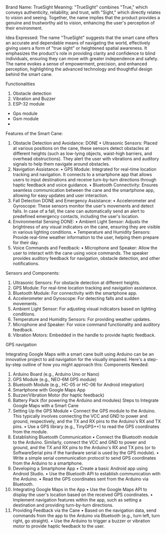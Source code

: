 Brand Name: TrueSight
Meaning:
"TrueSight" combines "True," which conveys authenticity, reliability, and trust, with "Sight," which directly relates to vision and seeing. Together, the name implies that the product provides a genuine and trustworthy aid to vision, enhancing the user's perception of their environment.

Idea Expressed:
The name "TrueSight" suggests that the smart cane offers an accurate and dependable means of navigating the world, effectively giving users a form of "true sight" or heightened spatial awareness. It emphasizes the product's role in providing clarity and confidence to blind individuals, ensuring they can move with greater independence and safety. The name evokes a sense of empowerment, precision, and enhanced perception, highlighting the advanced technology and thoughtful design behind the smart cane.


Functionalities

1.	Obstacle detection
2.	Vibration and Buzzer
3.	ESP-32 module

-	Gps module
-	Gsm module
-	



Features of the Smart Cane:
1.	Obstacle Detection and Avoidance:   DONE
•	Ultrasonic Sensors: Placed at various positions on the cane, these sensors detect obstacles at different heights (such as low-lying objects, waist-high barriers, and overhead obstructions). They alert the user with vibrations and auditory signals to help them navigate around obstacles.
2.	Navigation Assistance:
•	GPS Module: Integrated for real-time location tracking and navigation. It connects to a smartphone app that allows users to input destinations and receive turn-by-turn directions through haptic feedback and voice guidance.
•	Bluetooth Connectivity: Ensures seamless communication between the cane and the smartphone app, allowing for easy updates and user interaction.
3.	Fall Detection DONE and Emergency Assistance:
•	Accelerometer and Gyroscope: These sensors monitor the user's movements and detect falls. In case of a fall, the cane can automatically send an alert to predefined emergency contacts, including the user's location.
4.	Environmental Sensing DONE:
•	Ambient Light Sensor: Adjusts the brightness of any visual indicators on the cane, ensuring they are visible in various lighting conditions.
•	Temperature and Humidity Sensors: Provide real-time weather information to the user, helping them prepare for their day.
5.	Voice Commands and Feedback:
•	Microphone and Speaker: Allow the user to interact with the cane using voice commands. The speaker provides auditory feedback for navigation, obstacle detection, and other notifications.

Sensors and Components:
1.	Ultrasonic Sensors: For obstacle detection at different heights.
2.	GPS Module: For real-time location tracking and navigation assistance.
3.	Bluetooth Module: For connectivity with the smartphone app.
4.	Accelerometer and Gyroscope: For detecting falls and sudden movements.
5.	Ambient Light Sensor: For adjusting visual indicators based on lighting conditions.
6.	Temperature and Humidity Sensors: For providing weather updates.
7.	Microphone and Speaker: For voice command functionality and auditory feedback.
8.	Vibration Motors: Embedded in the handle to provide haptic feedback.







GPS navigation

Integrating Google Maps with a smart cane built using Arduino can be an innovative project to aid navigation for the visually impaired. Here's a step-by-step outline of how you might approach this:
Components Needed:
1.	Arduino Board (e.g., Arduino Uno or Nano)
2.	GPS Module (e.g., NEO-6M GPS module)
3.	Bluetooth Module (e.g., HC-05 or HC-06 for Android integration)
4.	Smartphone with Google Maps App
5.	Buzzer/Vibration Motor (for haptic feedback)
6.	Battery Pack (for powering the Arduino and modules)
Steps to Integrate Google Maps with a Smart Cane
1. Setting Up the GPS Module
•	Connect the GPS module to the Arduino. This typically involves connecting the VCC and GND to power and ground, respectively, and the TX and RX pins to the Arduino's RX and TX pins.
•	Use a GPS library (e.g., TinyGPS++) to read the GPS coordinates from the module.
2. Establishing Bluetooth Communication
•	Connect the Bluetooth module to the Arduino. Similarly, connect the VCC and GND to power and ground, and the TX and RX pins to the Arduino's RX and TX pins (or to SoftwareSerial pins if the hardware serial is used by the GPS module).
•	Write a simple serial communication protocol to send GPS coordinates from the Arduino to a smartphone.
3. Developing a Smartphone App
•	Create a basic Android app using Android Studio.
•	Use the Bluetooth API to establish communication with the Arduino.
•	Read the GPS coordinates sent from the Arduino via Bluetooth.
4. Integrating Google Maps in the App
•	Use the Google Maps API to display the user's location based on the received GPS coordinates.
•	Implement navigation features within the app, such as setting a destination and providing turn-by-turn directions.
5. Providing Feedback via the Cane
•	Based on the navigation data, send commands from the app to the Arduino via Bluetooth (e.g., turn left, turn right, go straight).
•	Use the Arduino to trigger a buzzer or vibration motor to provide haptic feedback to the user.

